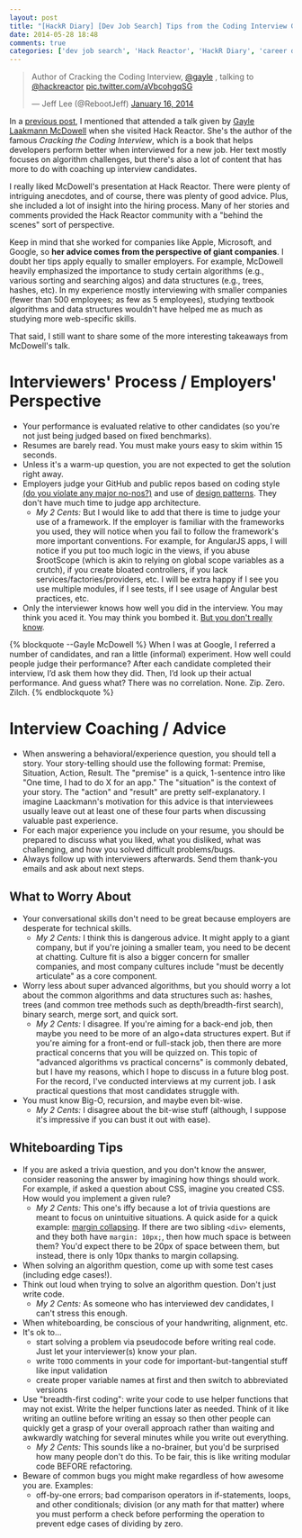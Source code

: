 ```yaml
---
layout: post
title: "[HackR Diary] [Dev Job Search] Tips from the Coding Interview Guru"
date: 2014-05-28 18:48
comments: true
categories: ['dev job search', 'Hack Reactor', 'HackR Diary', 'career development']
---
```


<blockquote class="twitter-tweet" lang="en"><p>Author of Cracking the Coding Interview, <a href="https://twitter.com/gayle">@gayle</a> , talking to <a href="https://twitter.com/HackReactor">@hackreactor</a> <a href="http://t.co/aVbcohgqSG">pic.twitter.com/aVbcohgqSG</a></p>&mdash; Jeff Lee (@RebootJeff) <a href="https://twitter.com/RebootJeff/statuses/423949825587945472">January 16, 2014</a></blockquote>
<script async src="//platform.twitter.com/widgets.js" charset="utf-8"></script>

In a [previous post](/blog/2014/05/11/hackr-diary-weeks-11-12-and-beyond/#overtime-support), I mentioned that attended a talk given by [Gayle Laakmann McDowell](http://www.technologywoman.com) when she visited Hack Reactor. She's the author of the famous *Cracking the Coding Interview*, which is a book that helps developers perform better when interviewed for a new job. Her text mostly focuses on algorithm challenges, but there's also a lot of content that has more to do with coaching up interview candidates.

I really liked McDowell's presentation at Hack Reactor. There were plenty of intriguing anecdotes, and of course, there was plenty of good advice. Plus, she included a lot of insight into the hiring process. Many of her stories and comments provided the Hack Reactor community with a "behind the scenes" sort of perspective.

Keep in mind that she worked for companies like Apple, Microsoft, and Google, so **her advice comes from the perspective of giant companies**. I doubt her tips apply equally to smaller employers. For example, McDowell heavily emphasized the importance to study certain algorithms (e.g., various sorting and searching algos) and data structures (e.g., trees, hashes, etc). In my experience mostly interviewing with smaller companies (fewer than 500 employees; as few as 5 employees), studying textbook algorithms and data structures wouldn't have helped me as much as studying more web-specific skills.

That said, I still want to share some of the more interesting takeaways from McDowell's talk.

# Interviewers' Process / Employers' Perspective

- Your performance is evaluated relative to other candidates (so you're not just being judged based on fixed benchmarks).
- Resumes are barely read. You must make yours easy to skim within 15 seconds.
- Unless it's a warm-up question, you are not expected to get the solution right away.
- Employers judge your GitHub and public repos based on coding style [(do you violate any major no-nos?)](https://github.com/airbnb/javascript) and use of [design patterns](http://addyosmani.com/resources/essentialjsdesignpatterns/book/). They don't have much time to judge app architecture.
  - *My 2 Cents:* But I would like to add that there is time to judge your use of a framework. If the employer is familiar with the frameworks you used, they will notice when you fail to follow the framework's more important conventions. For example, for AngularJS apps, I will notice if you put too much logic in the views, if you abuse $rootScope (which is akin to relying on global scope variables as a crutch), if you create bloated controllers, if you lack services/factories/providers, etc. I will be extra happy if I see you use multiple modules, if I see tests, if I see usage of Angular best practices, etc.
- Only the interviewer knows how well you did in the interview. You may think you aced it. You may think you bombed it. [But you don't really know](http://www.technologywoman.com/2011/03/31/why-your-interview-performance-is-impossible-to-judge/).

{% blockquote --Gayle McDowell %}
When I was at Google, I referred a number of candidates, and ran a little (informal) experiment. How well could people judge their performance?
After each candidate completed their interview, I’d ask them how they did. Then, I’d look up their actual performance. And guess what? There was no correlation. None. Zip. Zero. Zilch.
{% endblockquote %}

# Interview Coaching / Advice

- When answering a behavioral/experience question, you should tell a story. Your story-telling should use the following format: Premise, Situation, Action, Result. The "premise" is a quick, 1-sentence intro like "One time, I had to do X for an app." The "situation" is the context of your story. The "action" and "result" are pretty self-explanatory. I imagine Laackmann's motivation for this advice is that interviewees usually leave out at least one of these four parts when discussing valuable past experience.
- For each major experience you include on your resume, you should be prepared to discuss what you liked, what you disliked, what was challenging, and how you solved difficult problems/bugs.
- Always follow up with interviewers afterwards. Send them thank-you emails and ask about next steps.

## What to Worry About

- Your conversational skills don't need to be great because employers are desperate for technical skills.
  - *My 2 Cents:* I think this is dangerous advice. It might apply to a giant company, but if you're joining a smaller team, you need to be decent at chatting. Culture fit is also a bigger concern for smaller companies, and most company cultures include "must be decently articulate" as a core component.
- Worry less about super advanced algorithms, but you should worry a lot about the common algorithms and data structures such as: hashes, trees (and common tree methods such as depth/breadth-first search), binary search, merge sort, and quick sort.
  - *My 2 Cents:* I disagree. If you're aiming for a back-end job, then maybe you need to be more of an algo+data structures expert. But if you're aiming for a front-end or full-stack job, then there are more practical concerns that you will be quizzed on. This topic of "advanced algorithms vs practical concerns" is commonly debated, but I have my reasons, which I hope to discuss in a future blog post. For the record, I've conducted interviews at my current job. I ask practical questions that most candidates struggle with.
- You must know Big-O, recursion, and maybe even bit-wise.
  - *My 2 Cents:* I disagree about the bit-wise stuff (although, I suppose it's impressive if you can bust it out with ease).

## Whiteboarding Tips

- If you are asked a trivia question, and you don't know the answer, consider reasoning the answer by imagining how things should work. For example, if asked a question about CSS, imagine you created CSS. How would you implement a given rule?
  - *My 2 Cents:* This one's iffy because a lot of trivia questions are meant to focus on unintuitive situations. A quick aside for a quick example: [margin collapsing](https://developer.mozilla.org/en-US/docs/Web/CSS/margin_collapsing). If there are two sibling `<div>` elements, and they both have `margin: 10px;`, then how much space is between them? You'd expect there to be 20px of space between them, but instead, there is only 10px thanks to margin collapsing.
- When solving an algorithm question, come up with some test cases (including edge cases!).
- Think out loud when trying to solve an algorithm question. Don't just write code.
  - *My 2 Cents:* As someone who has interviewed dev candidates, I can't stress this enough.
- When whiteboarding, be conscious of your handwriting, alignment, etc.
- It's ok to...
  - start solving a problem via pseudocode before writing real code. Just let your interviewer(s) know your plan.
  - write `TODO` comments in your code for important-but-tangential stuff like input validation
  - create proper variable names at first and then switch to abbreviated versions
- Use "breadth-first coding": write your code to use helper functions that may not exist. Write the helper functions later as needed. Think of it like writing an outline before writing an essay so then other people can quickly get a grasp of your overall approach rather than waiting and awkwardly watching for several minutes while you write out everything.
  - *My 2 Cents:* This sounds like a no-brainer, but you'd be surprised how many people don't do this. To be fair, this is like writing modular code BEFORE refactoring.
- Beware of common bugs you might make regardless of how awesome you are. Examples:
  - off-by-one errors; bad comparison operators in if-statements, loops, and other conditionals; division (or any math for that matter) where you must perform a check before performing the operation to prevent edge cases of dividing by zero.
